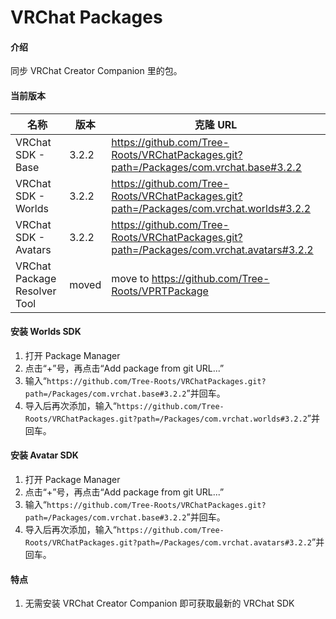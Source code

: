 # VRChat Packages

#### 介绍

同步 VRChat Creator Companion 里的包。

#### 当前版本

| 名称                         | 版本   | 克隆 URL                                                                                           |
| ---------------------------- | ------ | -------------------------------------------------------------------------------------------------- |
| VRChat SDK - Base            | 3.2.2  | https://github.com/Tree-Roots/VRChatPackages.git?path=/Packages/com.vrchat.base#3.2.2              |
| VRChat SDK - Worlds          | 3.2.2  | https://github.com/Tree-Roots/VRChatPackages.git?path=/Packages/com.vrchat.worlds#3.2.2            |
| VRChat SDK - Avatars         | 3.2.2  | https://github.com/Tree-Roots/VRChatPackages.git?path=/Packages/com.vrchat.avatars#3.2.2           |
| VRChat Package Resolver Tool | moved | move to https://github.com/Tree-Roots/VPRTPackage |

#### 安装 Worlds SDK

1. 打开 Package Manager
2. 点击“+”号，再点击“Add package from git URL...”
3. 输入“`https://github.com/Tree-Roots/VRChatPackages.git?path=/Packages/com.vrchat.base#3.2.2`”并回车。
4. 导入后再次添加，输入“`https://github.com/Tree-Roots/VRChatPackages.git?path=/Packages/com.vrchat.worlds#3.2.2`”并回车。

#### 安装 Avatar SDK

1. 打开 Package Manager
2. 点击“+”号，再点击“Add package from git URL...”
3. 输入“`https://github.com/Tree-Roots/VRChatPackages.git?path=/Packages/com.vrchat.base#3.2.2`”并回车。
4. 导入后再次添加，输入“`https://github.com/Tree-Roots/VRChatPackages.git?path=/Packages/com.vrchat.avatars#3.2.2`”并回车。

#### 特点

1. 无需安装 VRChat Creator Companion 即可获取最新的 VRChat SDK
